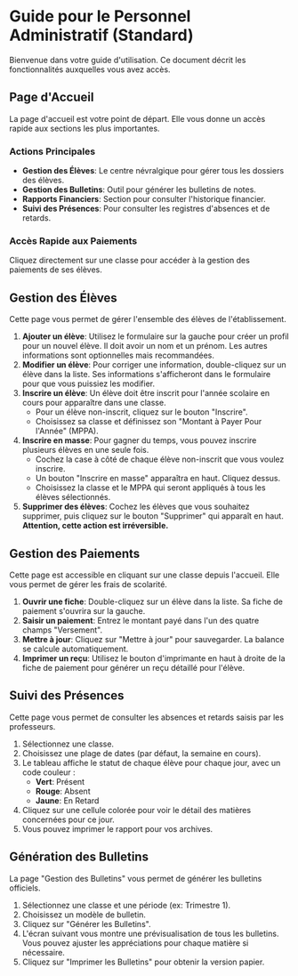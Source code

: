 # Guide pour le Personnel Administratif (Standard)

Bienvenue dans votre guide d'utilisation. Ce document décrit les fonctionnalités auxquelles vous avez accès.

## Page d'Accueil

La page d'accueil est votre point de départ. Elle vous donne un accès rapide aux sections les plus importantes.

### Actions Principales
- **Gestion des Élèves**: Le centre névralgique pour gérer tous les dossiers des élèves.
- **Gestion des Bulletins**: Outil pour générer les bulletins de notes.
- **Rapports Financiers**: Section pour consulter l'historique financier.
- **Suivi des Présences**: Pour consulter les registres d'absences et de retards.

### Accès Rapide aux Paiements
Cliquez directement sur une classe pour accéder à la gestion des paiements de ses élèves.

## Gestion des Élèves
Cette page vous permet de gérer l'ensemble des élèves de l'établissement.
1.  **Ajouter un élève**: Utilisez le formulaire sur la gauche pour créer un profil pour un nouvel élève. Il doit avoir un nom et un prénom. Les autres informations sont optionnelles mais recommandées.
2.  **Modifier un élève**: Pour corriger une information, double-cliquez sur un élève dans la liste. Ses informations s'afficheront dans le formulaire pour que vous puissiez les modifier.
3.  **Inscrire un élève**: Un élève doit être inscrit pour l'année scolaire en cours pour apparaître dans une classe.
    - Pour un élève non-inscrit, cliquez sur le bouton "Inscrire".
    - Choisissez sa classe et définissez son "Montant à Payer Pour l'Année" (MPPA).
4.  **Inscrire en masse**: Pour gagner du temps, vous pouvez inscrire plusieurs élèves en une seule fois.
    - Cochez la case à côté de chaque élève non-inscrit que vous voulez inscrire.
    - Un bouton "Inscrire en masse" apparaîtra en haut. Cliquez dessus.
    - Choisissez la classe et le MPPA qui seront appliqués à tous les élèves sélectionnés.
5.  **Supprimer des élèves**: Cochez les élèves que vous souhaitez supprimer, puis cliquez sur le bouton "Supprimer" qui apparaît en haut. **Attention, cette action est irréversible.**

## Gestion des Paiements
Cette page est accessible en cliquant sur une classe depuis l'accueil. Elle vous permet de gérer les frais de scolarité.
1.  **Ouvrir une fiche**: Double-cliquez sur un élève dans la liste. Sa fiche de paiement s'ouvrira sur la gauche.
2.  **Saisir un paiement**: Entrez le montant payé dans l'un des quatre champs "Versement".
3.  **Mettre à jour**: Cliquez sur "Mettre à jour" pour sauvegarder. La balance se calcule automatiquement.
4.  **Imprimer un reçu**: Utilisez le bouton d'imprimante en haut à droite de la fiche de paiement pour générer un reçu détaillé pour l'élève.

## Suivi des Présences
Cette page vous permet de consulter les absences et retards saisis par les professeurs.
1.  Sélectionnez une classe.
2.  Choisissez une plage de dates (par défaut, la semaine en cours).
3.  Le tableau affiche le statut de chaque élève pour chaque jour, avec un code couleur :
    - **Vert**: Présent
    - **Rouge**: Absent
    - **Jaune**: En Retard
4.  Cliquez sur une cellule colorée pour voir le détail des matières concernées pour ce jour.
5.  Vous pouvez imprimer le rapport pour vos archives.

## Génération des Bulletins
La page "Gestion des Bulletins" vous permet de générer les bulletins officiels.
1.  Sélectionnez une classe et une période (ex: Trimestre 1).
2.  Choisissez un modèle de bulletin.
3.  Cliquez sur "Générer les Bulletins".
4.  L'écran suivant vous montre une prévisualisation de tous les bulletins. Vous pouvez ajuster les appréciations pour chaque matière si nécessaire.
5.  Cliquez sur "Imprimer les Bulletins" pour obtenir la version papier.